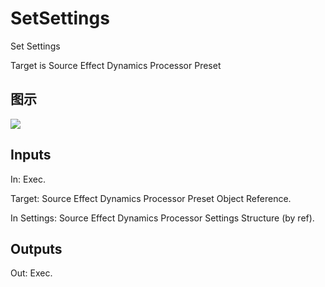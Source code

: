 # SetSettings

Set Settings

Target is Source Effect Dynamics Processor Preset

## 图示

![]($-20221218-18043196.png)

## Inputs

In: Exec.

Target: Source Effect Dynamics Processor Preset Object Reference.

In Settings: Source Effect Dynamics Processor Settings Structure (by ref).  

## Outputs

Out: Exec.

